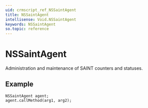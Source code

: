```yaml
---
uid: crmscript_ref_NSSaintAgent
title: NSSaintAgent
intellisense: Void.NSSaintAgent
keywords: NSSaintAgent
so.topic: reference
---
```


# NSSaintAgent

Administration and maintenance of SAINT counters and statuses.

## Example

```crmscript
NSSaintAgent agent;
agent.callMethod(arg1, arg2);
```
